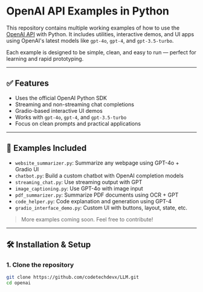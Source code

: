 # OpenAI API Examples in Python

This repository contains multiple working examples of how to use the [OpenAI API](https://platform.openai.com/docs/) with Python. It includes utilities, interactive demos, and UI apps using OpenAI's latest models like `gpt-4o`, `gpt-4`, and `gpt-3.5-turbo`.

Each example is designed to be simple, clean, and easy to run — perfect for learning and rapid prototyping.

---

## ✅ Features

- Uses the official OpenAI Python SDK
- Streaming and non-streaming chat completions
- Gradio-based interactive UI demos
- Works with `gpt-4o`, `gpt-4`, and `gpt-3.5-turbo`
- Focus on clean prompts and practical applications

---

## 📁 Examples Included

- `website_summarizer.py`: Summarize any webpage using GPT-4o + Gradio UI
- `chatbot.py`: Build a custom chatbot with OpenAI completion models
- `streaming_chat.py`: Use streaming output with GPT
- `image_captioning.py`: Use GPT-4o with image input
- `pdf_summarizer.py`: Summarize PDF documents using OCR + GPT
- `code_helper.py`: Code explanation and generation using GPT-4
- `gradio_interface_demo.py`: Custom UI with buttons, layout, state, etc.

> More examples coming soon. Feel free to contribute!

---

## 🛠️ Installation & Setup

### 1. Clone the repository

```bash
git clone https://github.com/codetechdevx/LLM.git
cd openai

